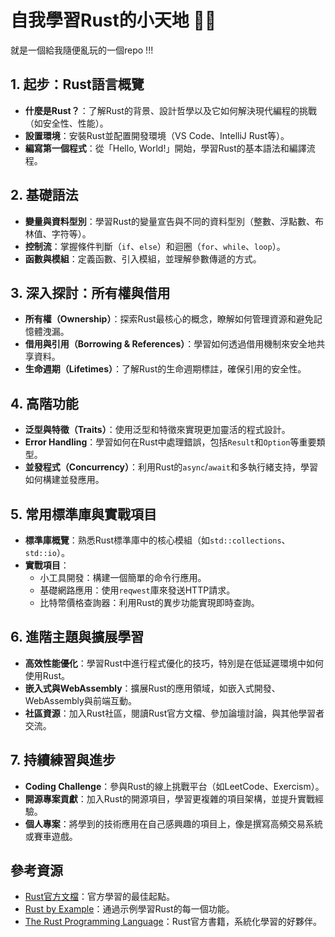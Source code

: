 # 自我學習Rust的小天地 🦀✨

就是一個給我隨便亂玩的一個repo !!!

## 1. 起步：Rust語言概覽
- **什麼是Rust？**：了解Rust的背景、設計哲學以及它如何解決現代編程的挑戰（如安全性、性能）。
- **設置環境**：安裝Rust並配置開發環境（VS Code、IntelliJ Rust等）。
- **編寫第一個程式**：從「Hello, World!」開始，學習Rust的基本語法和編譯流程。

## 2. 基礎語法
- **變量與資料型別**：學習Rust的變量宣告與不同的資料型別（整數、浮點數、布林值、字符等）。
- **控制流**：掌握條件判斷（`if`、`else`）和迴圈（`for`、`while`、`loop`）。
- **函數與模組**：定義函數、引入模組，並理解參數傳遞的方式。

## 3. 深入探討：所有權與借用
- **所有權（Ownership）**：探索Rust最核心的概念，瞭解如何管理資源和避免記憶體洩漏。
- **借用與引用（Borrowing & References）**：學習如何透過借用機制來安全地共享資料。
- **生命週期（Lifetimes）**：了解Rust的生命週期標註，確保引用的安全性。

## 4. 高階功能
- **泛型與特徵（Traits）**：使用泛型和特徵來實現更加靈活的程式設計。
- **Error Handling**：學習如何在Rust中處理錯誤，包括`Result`和`Option`等重要類型。
- **並發程式（Concurrency）**：利用Rust的`async`/`await`和多執行緒支持，學習如何構建並發應用。

## 5. 常用標準庫與實戰項目
- **標準庫概覽**：熟悉Rust標準庫中的核心模組（如`std::collections`、`std::io`）。
- **實戰項目**：
  - 小工具開發：構建一個簡單的命令行應用。
  - 基礎網路應用：使用`reqwest`庫來發送HTTP請求。
  - 比特幣價格查詢器：利用Rust的異步功能實現即時查詢。

## 6. 進階主題與擴展學習
- **高效性能優化**：學習Rust中進行程式優化的技巧，特別是在低延遲環境中如何使用Rust。
- **嵌入式與WebAssembly**：擴展Rust的應用領域，如嵌入式開發、WebAssembly與前端互動。
- **社區資源**：加入Rust社區，閱讀Rust官方文檔、參加論壇討論，與其他學習者交流。

## 7. 持續練習與進步
- **Coding Challenge**：參與Rust的線上挑戰平台（如LeetCode、Exercism）。
- **開源專案貢獻**：加入Rust的開源項目，學習更複雜的項目架構，並提升實戰經驗。
- **個人專案**：將學到的技術應用在自己感興趣的項目上，像是撰寫高頻交易系統或賽車遊戲。

## 參考資源
- [Rust官方文檔](https://doc.rust-lang.org/)：官方學習的最佳起點。
- [Rust by Example](https://doc.rust-lang.org/rust-by-example/)：通過示例學習Rust的每一個功能。
- [The Rust Programming Language](https://doc.rust-lang.org/book/)：Rust官方書籍，系統化學習的好夥伴。


